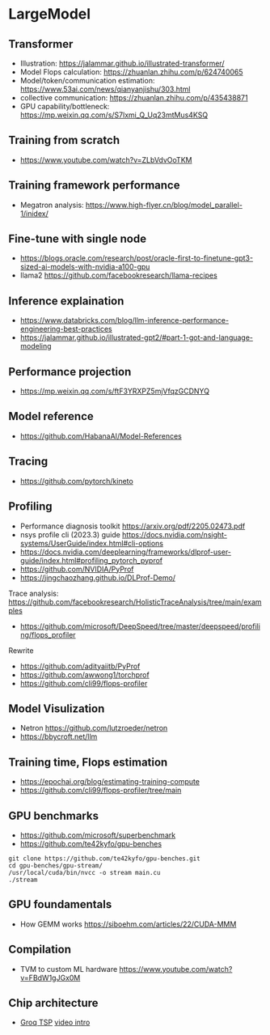 # LargeModel

## Transformer
- Illustration: https://jalammar.github.io/illustrated-transformer/
- Model Flops calculation: https://zhuanlan.zhihu.com/p/624740065
- Model/token/communication estimation: https://www.53ai.com/news/qianyanjishu/303.html
- collective communication: https://zhuanlan.zhihu.com/p/435438871
- GPU capability/bottleneck: https://mp.weixin.qq.com/s/S7lxmi_Q_Uq23mtMus4KSQ 

## Training from scratch
- https://www.youtube.com/watch?v=ZLbVdvOoTKM

## Training framework performance 
- Megatron analysis: https://www.high-flyer.cn/blog/model_parallel-1/inidex/
  
## Fine-tune with single node
- https://blogs.oracle.com/research/post/oracle-first-to-finetune-gpt3-sized-ai-models-with-nvidia-a100-gpu
- llama2 https://github.com/facebookresearch/llama-recipes

## Inference explaination
- https://www.databricks.com/blog/llm-inference-performance-engineering-best-practices
- https://jalammar.github.io/illustrated-gpt2/#part-1-got-and-language-modeling

## Performance projection
- https://mp.weixin.qq.com/s/ftF3YRXPZ5mjVfqzGCDNYQ

## Model reference
- https://github.com/HabanaAI/Model-References

## Tracing
- https://github.com/pytorch/kineto

## Profiling
- Performance diagnosis toolkit https://arxiv.org/pdf/2205.02473.pdf
- nsys profile cli (2023.3) guide https://docs.nvidia.com/nsight-systems/UserGuide/index.html#cli-options
- https://docs.nvidia.com/deeplearning/frameworks/dlprof-user-guide/index.html#profiling_pytorch_pyprof
- https://github.com/NVIDIA/PyProf
- https://jingchaozhang.github.io/DLProf-Demo/

Trace analysis: https://github.com/facebookresearch/HolisticTraceAnalysis/tree/main/examples

- https://github.com/microsoft/DeepSpeed/tree/master/deepspeed/profiling/flops_profiler
 
Rewrite
- https://github.com/adityaiitb/PyProf
- https://github.com/awwong1/torchprof
- https://github.com/cli99/flops-profiler

## Model Visulization 
- Netron https://github.com/lutzroeder/netron
- https://bbycroft.net/llm
  
## Training time, Flops estimation
- https://epochai.org/blog/estimating-training-compute
- https://github.com/cli99/flops-profiler/tree/main

## GPU benchmarks
- https://github.com/microsoft/superbenchmark
- https://github.com/te42kyfo/gpu-benches
```
git clone https://github.com/te42kyfo/gpu-benches.git
cd gpu-benches/gpu-stream/
/usr/local/cuda/bin/nvcc -o stream main.cu
./stream
```

## GPU foundamentals 
- How GEMM works https://siboehm.com/articles/22/CUDA-MMM

## Compilation
- TVM to custom ML hardware https://www.youtube.com/watch?v=FBdW1gJGx0M

## Chip architecture
- [Groq TSP](https://github.com/BRTResearch/AIChip_Paper_List/blob/master/notes/ISCA/Think%20Fast%20A%20Tensor%20Streaming%20Processor%20(TSP)%20for%20Accelerating%20Deep%20Learning%20Workloads.md)  [video intro](https://www.youtube.com/watch?v=kPUxl00xys4)
